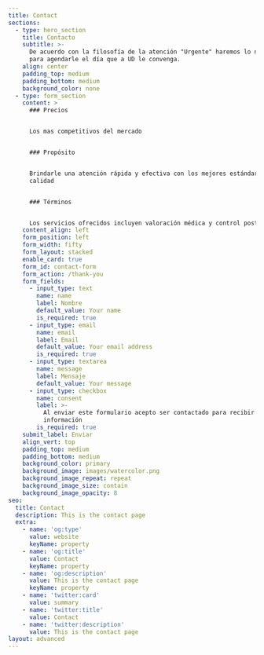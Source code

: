 ```yaml
---
title: Contact
sections:
  - type: hero_section
    title: Contacto
    subtitle: >-
      De acuerdo con la filosofía de la atención "Urgente" haremos lo necesario
      para agendarle el día que a UD le convenga.
    align: center
    padding_top: medium
    padding_bottom: medium
    background_color: none
  - type: form_section
    content: >
      ### Precios


      Los mas competitivos del mercado


      ### Propósito


      Brindarle una atención rápida y efectiva con los mejores estándares de
      calidad


      ### Términos


      Los servicios ofrecidos incluyen valoración médica y control posterior
    content_align: left
    form_position: left
    form_width: fifty
    form_layout: stacked
    enable_card: true
    form_id: contact-form
    form_action: /thank-you
    form_fields:
      - input_type: text
        name: name
        label: Nombre
        default_value: Your name
        is_required: true
      - input_type: email
        name: email
        label: Email
        default_value: Your email address
        is_required: true
      - input_type: textarea
        name: message
        label: Mensaje
        default_value: Your message
      - input_type: checkbox
        name: consent
        label: >-
          Al enviar este formulario acepto ser contactado para recibir mas
          información
        is_required: true
    submit_label: Enviar
    align_vert: top
    padding_top: medium
    padding_bottom: medium
    background_color: primary
    background_image: images/watercolor.png
    background_image_repeat: repeat
    background_image_size: contain
    background_image_opacity: 8
seo:
  title: Contact
  description: This is the contact page
  extra:
    - name: 'og:type'
      value: website
      keyName: property
    - name: 'og:title'
      value: Contact
      keyName: property
    - name: 'og:description'
      value: This is the contact page
      keyName: property
    - name: 'twitter:card'
      value: summary
    - name: 'twitter:title'
      value: Contact
    - name: 'twitter:description'
      value: This is the contact page
layout: advanced
---
```


